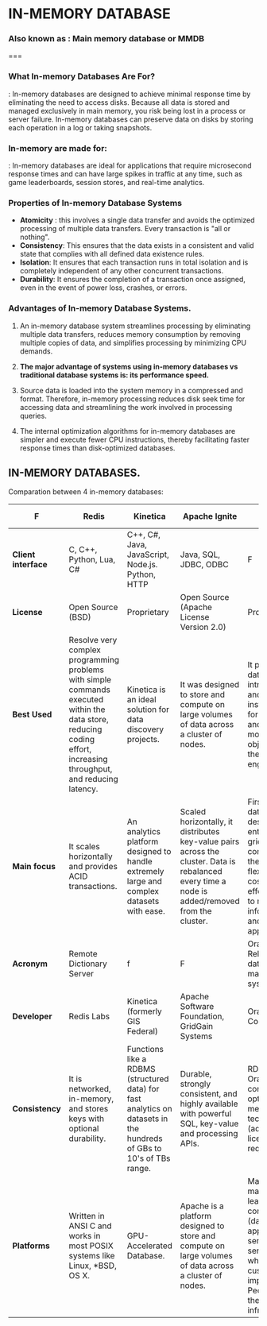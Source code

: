  

# IN-MEMORY DATABASE
### Also known as : Main memory database or MMDB
===


### What In-memory Databases Are For? 

: In-memory databases are designed to achieve minimal response time by eliminating the need to access disks. Because all data is stored and managed exclusively in main memory, you risk being lost in a process or server failure. In-memory databases can preserve data on disks by storing each operation in a log or taking snapshots. 

 

### In-memory are made for: 

: In-memory databases are ideal for applications that require microsecond response times and can have large spikes in traffic at any time, such as game leaderboards, session stores, and real-time analytics. 

 

### Properties of In-memory Database Systems 

- **Atomicity** : this involves a single data transfer and avoids the optimized processing of multiple data transfers. Every transaction is "all or nothing". 
- **Consistency**: This ensures that the data exists in a consistent and valid state that complies with all defined data existence rules. 
- **Isolation**: It ensures that each transaction runs in total isolation and is completely independent of any other concurrent transactions. 
- **Durability**: It ensures the completion of a transaction once assigned, even in the event of power loss, crashes, or errors. 

 

### Advantages of In-memory Database Systems.

1. An in-memory database system streamlines processing by eliminating multiple data transfers, reduces memory consumption by removing multiple copies of data, and simplifies processing by minimizing CPU demands. 

2. __The major advantage of systems using in-memory databases vs traditional database systems is: its performance speed.__ 

3. Source data is loaded into the system memory in a compressed and  format. Therefore, in-memory processing reduces disk seek time for accessing data and streamlining the work involved in processing queries. 

4. The internal optimization algorithms for in-memory databases are simpler and execute fewer CPU instructions, thereby facilitating faster response times than disk-optimized databases. 


## IN-MEMORY DATABASES.

Comparation between 4 in-memory databases:

 F   | Redis | Kinetica | Apache Ignite | Oracle RDBMS 
-- | -- | -- | -- | -- |
**Client interface** | C, C++, Python, Lua, C# | C++, C#, Java, JavaScript, Node.js. Python, HTTP | Java, SQL, JDBC, ODBC | F 
**License** |	Open Source (BSD) | Proprietary | Open Source (Apache License Version 2.0) | Proprietary
**Best Used** | Resolve very complex programming problems with simple commands executed within the data store, reducing coding effort, increasing throughput, and reducing latency. | Kinetica is an ideal solution for data discovery projects. | It was designed to store and compute on large volumes of data across a cluster of nodes.| It provides database introspection and various instruments for creating and modifying objects for the supported engines.
**Main focus** | It scales horizontally and provides ACID transactions. | An analytics platform designed to handle extremely large and complex datasets with ease. | Scaled horizontally, it distributes key-value pairs across the cluster. Data is rebalanced every time a node is added/removed from the cluster. | First database designed for enterprise grid computing. the most flexible and cost-effective way to manage information and applications
**Acronym**  | Remote Dictionary Server | f  | F | Oracle Relational database management system.
**Developer** | Redis Labs | Kinetica (formerly GIS Federal) | Apache Software Foundation, GridGain Systems | Oracle Corporation
**Consistency** | It is networked, in-memory, and stores keys with optional durability. | Functions like a RDBMS (structured data) for fast analytics on datasets in the hundreds of GBs to 10's of TBs range. | Durable, strongly consistent, and highly available with powerful SQL, key-value and processing APIs. | RDBMS Oracle 12c contains an option for in-memory technology (additional licenses required).
**Platforms** | Written in ANSI C and works in most POSIX systems like Linux, *BSD, OS X. | GPU-Accelerated Database. | Apache is a platform designed to store and compute on large volumes of data across a cluster of nodes. | Make market-leading components (databases, application servers, web servers, which lets customers to implement PeopleSoft on the infrastructure.






